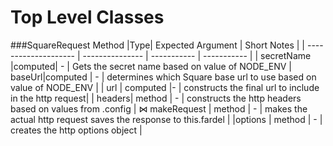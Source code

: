 # Top Level Classes

###SquareRequest
Method |Type| Expected Argument | Short Notes |
| -------------------- | --------------- | ----------- | ----------- |
| secretName |computed| - | Gets the secret name based on value of NODE_ENV
| baseUrl|computed | - | determines which Square base url to use based on value of NODE_ENV |
| url | computed |- | constructs the final url to include in the http request|
| headers| method | - | constructs the http headers based on values from .config
| ⋈ makeRequest | method | - | makes the actual http request saves the response to this.fardel |
|options | method | - | creates the http options object |

